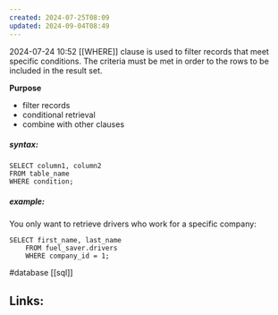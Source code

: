 ```yaml
---
created: 2024-07-25T08:09
updated: 2024-09-04T08:49
---
```

2024-07-24 10:52
[[WHERE]] clause is used to filter records that meet specific conditions. The criteria must be met in order to the rows to be included in the result set. 

**Purpose**
- filter records
- conditional retrieval 
- combine with other clauses

##### syntax:
```
SELECT column1, column2
FROM table_name
WHERE condition;

```

##### example:
You only want to retrieve drivers who work for a specific company: 
```
SELECT first_name, last_name
	FROM fuel_saver.drivers
	WHERE company_id = 1;
```

#database 
[[sql]]
## Links:



